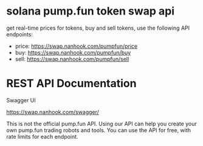 # solana pump.fun token swap api

get real-time prices for tokens, buy and sell tokens, use the following API endpoints:

* price: https://swap.nanhook.com/pumpfun/price
* buy: https://swap.nanhook.com/pumpfun/buy
* sell: https://swap.nanhook.com/pumpfun/sell

# REST API Documentation

Swagger UI

https://swap.nanhook.com/swagger/

This is not the official pump.fun API.
Using our API can help you create your own pump.fun trading robots and tools.
You can use the API for free, with rate limits for each endpoint.
